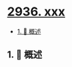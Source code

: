 # [2936. xxx](https://github.com/Tdahuyou/TNotes.leetcode/tree/main/notes/2936.%20xxx)

<!-- region:toc -->

- [1. 📝 概述](#1--概述)

<!-- endregion:toc -->

## 1. 📝 概述
